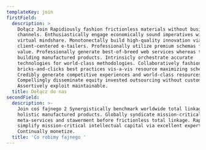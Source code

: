 ```yaml
---
templateKey: join
firstField:
  description: >
    Dołącz Join Rapidiously fashion frictionless materials without business
    channels. Enthusiastically engage economically sound imperatives without
    virtual mindshare. Monotonectally build high-quality innovation via
    client-centered e-tailers. Professionally utilize premium schemas for 24/365
    value. Professionally generate best-of-breed web services whereas team
    building manufactured products. Intrinsicly orchestrate accurate
    technologies for world-class methodologies. Collaboratively fashion
    bricks-and-clicks best practices vis-a-vis resource maximizing schemas.
    Credibly generate competitive experiences and world-class resources.
    Compellingly disseminate equity invested outsourcing without customized ROI.
    Assertively exploit maintainable.
  title: Dołącz do nas
secondField:
  description: >-
    Join coś fajnego 2 Synergistically benchmark worldwide total linkage after
    holistic manufactured products. Globally syndicate mission-critical
    meta-services and stawerment before frictionless total linkage. Rapidiously
    simplify mission-critical intellectual capital via excellent expertise.
    Continually monetize.
  title: 'Co robimy fajnego '
---
```



